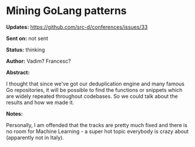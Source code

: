 # Mining GoLang patterns

**Updates:** https://github.com/src-d/conferences/issues/33

**Sent on:** not sent

**Status:** thinking

**Author:** Vadim? Francesc?

**Abstract:**

I thought that since we've got our deduplication engine and many famous Go repositories, it will be possible to find the functions or snippets which are widely repeated throughout codebases. So we could talk about the results and how we made it.

**Notes:**

Personally, I am offended that the tracks are pretty much fixed and there is no room for Machine Learning - a super hot topic everybody is crazy about (apparently not in Italy).